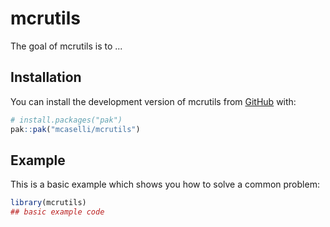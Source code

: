 
# mcrutils

<!-- badges: start -->
<!-- badges: end -->

The goal of mcrutils is to ...

## Installation

You can install the development version of mcrutils from [GitHub](https://github.com/) with:

``` r
# install.packages("pak")
pak::pak("mcaselli/mcrutils")
```

## Example

This is a basic example which shows you how to solve a common problem:

``` r
library(mcrutils)
## basic example code
```

